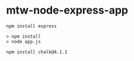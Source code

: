 # mtw-node-express-app

```
npm install express
```


```
> npm install
> node app.js
```

```
npm install chalk@4.1.1
```